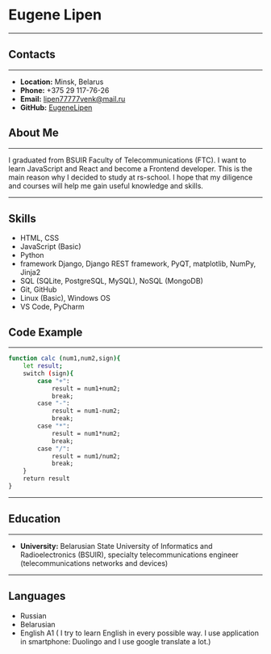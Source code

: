 # Eugene Lipen
***
## Contacts
***
- **Location:** Minsk, Belarus
- **Phone:** +375 29 117-76-26
- **Email:** lipen77777venk@mail.ru
- **GitHub:** [EugeneLipen](https://github.com/EugeneLipen)



## About Me

***

I graduated from BSUIR Faculty of Telecommunications (FTC). I want to learn JavaScript and React and become a Frontend developer. This is the main reason why I decided to study at rs-school. I hope that my diligence and courses will help me gain useful knowledge and skills.

---

## Skills
- HTML, CSS
- JavaScript (Basic)
- Python
- framework Django, Django REST framework, PyQT, matplotlib, NumPy, Jinja2
- SQL (SQLite, PostgreSQL, MySQL), NoSQL (MongoDB)
- Git, GitHub
- Linux (Basic), Windows OS
- VS Code, PyCharm



## Code Example

***

```sh
function calc (num1,num2,sign){
    let result;
    switch (sign){
        case "+":
            result = num1+num2;
            break;
        case "-":
            result = num1-num2;
            break;
        case "*":
            result = num1*num2;
            break;
        case "/":
            result = num1/num2;
            break;
    }
    return result
}
```
***
## Education
***
- **University:** Belarusian State University of Informatics and Radioelectronics (BSUIR), specialty telecommunications engineer (telecommunications networks and devices)

***
## Languages
- Russian
- Belarusian
- English A1 ( I try to learn English in every possible way. I use application in smartphone: Duolingo and I use google translate a lot.)
